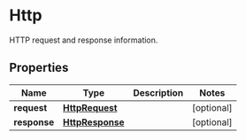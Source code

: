 

# Http

HTTP request and response information.

## Properties

| Name | Type | Description | Notes |
|------------ | ------------- | ------------- | -------------|
|**request** | [**HttpRequest**](HttpRequest.md) |  |  [optional] |
|**response** | [**HttpResponse**](HttpResponse.md) |  |  [optional] |



